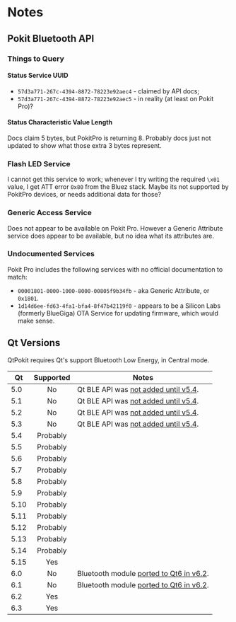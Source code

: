 # Notes

## Pokit Bluetooth API

### Things to Query

#### Status Service UUID

* `57d3a771-267c-4394-8872-78223e92aec4` - claimed by API docs;
* `57d3a771-267c-4394-8872-78223e92aec5` - in reality (at least on Pokit Pro)?

#### Status Characteristic Value Length

Docs claim 5 bytes, but PokitPro is returning 8. Probably docs just not updated to show what those extra
3 bytes represent.

### Flash LED Service

I cannot get this service to work; whenever I try writing the required `\x01` value, I get ATT error `0x80`
from the Bluez stack.  Maybe its not supported by PokitPro devices, or needs additional data for those?

### Generic Access Service

Does not appear to be available on Pokit Pro.  However a Generic Attribute service does appear to be
available, but no idea what its attributes are.

### Undocumented Services

Pokit Pro includes the following services with no official documentation to match:

* `00001801-0000-1000-8000-00805f9b34fb` - aka Generic Attribute, or `0x1801`.
* `1d14d6ee-fd63-4fa1-bfa4-8f47b42119f0` - appears to be a Silicon Labs (formerly BlueGiga) OTA Service
  for updating firmware, which would make sense.

## Qt Versions

QtPokit requires Qt's support Bluetooth Low Energy, in Central mode.

|  Qt | Supported| Notes                                    |
|-----|:--------:|------------------------------------------|
| 5.0 | No       | Qt BLE API was [not added until v5.4].   |
| 5.1 | No       | Qt BLE API was [not added until v5.4].   |
| 5.2 | No       | Qt BLE API was [not added until v5.4].   |
| 5.3 | No       | Qt BLE API was [not added until v5.4].   |
| 5.4 | Probably |                                          |
| 5.5 | Probably |                                          |
| 5.6 | Probably |                                          |
| 5.7 | Probably |                                          |
| 5.8 | Probably |                                          |
| 5.9 | Probably |                                          |
| 5.10| Probably |                                          |
| 5.11| Probably |                                          |
| 5.12| Probably |                                          |
| 5.13| Probably |                                          |
| 5.14| Probably |                                          |
| 5.15| Yes      |                                          |
| 6.0 | No       | Bluetooth module [ported to Qt6 in v6.2].|
| 6.1 | No       | Bluetooth module [ported to Qt6 in v6.2].|
| 6.2 | Yes      |                                          |
| 6.3 | Yes      |                                          |


[not added until v5.4]: https://doc.qt.io/qt-5/qtbluetooth-le-overview.html
[ported to Qt6 in v6.2]: https://www.qt.io/blog/qt-6.2-lts-released